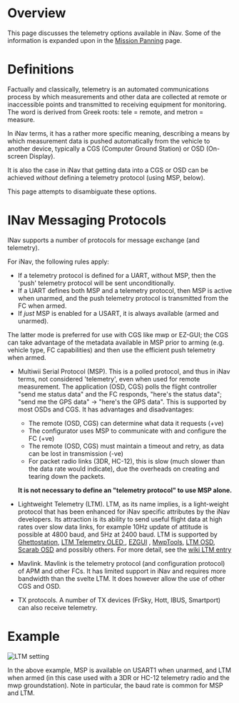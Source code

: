 # Overview

This page discusses the telemetry options available in iNav. Some of the information is expanded upon in the [Mission Panning](https://github.com/iNavFlight/inav/wiki/iNavFlight-Missions) page.

# Definitions

Factually and classically, telemetry is an automated communications process by which measurements and other data are collected at remote or inaccessible points and transmitted to receiving equipment for monitoring. The word is derived from Greek roots: tele = remote, and metron = measure. 

In iNav terms, it has a rather more specific meaning, describing a means by which measurement data is pushed automatically from the vehicle to another device, typically a CGS (Computer Ground Station) or OSD (On-screen Display). 

It is also the case in iNav that getting data into a CGS or OSD can be achieved _without_ defining a telemetry protocol (using MSP, below).

This page attempts to disambiguate these options.

# INav Messaging Protocols

INav supports a number of protocols for message exchange (and telemetry).

For iNav, the following rules apply:
* If a telemetry protocol is defined for a UART, without MSP, then the 'push' telemetry protocol will be sent unconditionally.
* If a UART defines both MSP and a telemetry protocol, then MSP is active when unarmed, and the push telemetry protocol is transmitted from the FC when armed.
* If _just_ MSP is enabled for a USART, it is always available (armed and unarmed).

The latter mode is preferred for use with CGS like mwp or EZ-GUI; the CGS can take advantage of the metadata available in MSP prior to arming (e.g. vehicle type, FC capabilities) and then use the efficient push telemetry when armed.

* Multiwii Serial Protocol (MSP). This is a polled protocol, and thus in iNav terms, not considered 'telemetry', even when used for remote measurement. The application (OSD, CGS) polls the flight controller "send me status data" and the FC responds, "here's the status data"; "send me the GPS data" -> "here's the GPS data". This is supported by most OSDs and CGS. It has advantages and disadvantages:
  - The remote (OSD, CGS) can determine what data it requests (+ve)
  - The configurator uses MSP to communicate with and configure the FC (+ve)
  - The remote (OSD, CGS) must maintain a timeout and retry, as data can be lost in transmission (-ve)
  - For packet radio links (3DR, HC-12), this is slow (much slower than the data rate would indicate), due the overheads on creating and tearing down the packets.
  
  **It is not necessary to define an "telemetry protocol" to use MSP alone.** 

* Lightweight Telemetry (LTM). LTM, as its name implies, is a light-weight protocol that has been enhanced for iNav specific attributes by the iNav developers. Its attraction is its ability to send useful flight data at high rates over slow data links, for example 10Hz update of attitude is possible at 4800 baud, and 5Hz at 2400 baud. LTM is supported by [Ghettostation](https://github.com/KipK/Ghettostation),  [LTM Telemetry OLED ](https://github.com/sppnk/LTM-Telemetry-OLED) , [EZGUI](http://ez-gui.com/) , [MwpTools](https://github.com/stronnag/mwptools), [LTM OSD](https://github.com/digitalentity/ltm-osd-simple), [Scarab OSD](https://github.com/ShikOfTheRa/scarab-osd) and possibly others. For more detail, see the [wiki LTM entry](https://github.com/iNavFlight/inav/wiki/Lightweight-Telemetry-(LTM))

* Mavlink. Mavlink is the telemetry protocol (and configuration protocol) of APM and other FCs. It has limited support in iNav and requires more bandwidth than the svelte LTM. It does however allow the use of other CGS and OSD.

* TX protocols. A number of TX devices (FrSky, Hott, IBUS, Smartport) can also receive telemetry. 

 # Example

![LTM setting](https://imgur.com/PnqqpAN.png)

In the above example, MSP is available on USART1 when unarmed, and LTM when armed (in this case used with a 3DR or HC-12 telemetry radio and the mwp groundstation). Note in particular, the baud rate is common for MSP and LTM.
